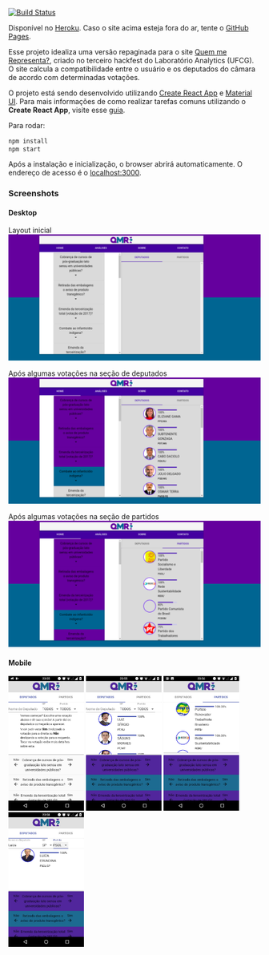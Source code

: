 [![Build Status](https://travis-ci.org/paul0vinicius/qmrepresenta-reactjs.svg?branch=master)](https://travis-ci.org/paul0vinicius/qmrepresenta-reactjs)

Disponível no [Heroku](https://qmrepresenta-2.herokuapp.com/).
Caso o site acima esteja fora do ar, tente o [GitHub Pages](https://paul0vinicius.github.io/qmrepresenta-reactjs/).

Esse projeto idealiza uma versão repaginada para o site [Quem me Representa?](http://qmrepresenta.com.br/), criado no terceiro hackfest do Laboratório Analytics (UFCG). O site calcula a compatibilidade entre o usuário e os deputados do câmara de acordo com determinadas votações.

O projeto está sendo desenvolvido utilizando [Create React App](https://github.com/facebookincubator/create-react-app) e [Material UI](https://material-ui-next.com/). Para mais informações de como realizar tarefas comuns utilizando o **Create React App**, visite esse [guia](https://github.com/facebookincubator/create-react-app/blob/master/packages/react-scripts/template/README.md).

Para rodar:

```
npm install
npm start
```

Após a instalação e inicialização, o browser abrirá automaticamente. O endereço de acesso é o [localhost:3000](localhost:3000).

### Screenshots

#### Desktop

Layout inicial
![](./screenshots/qmr-init.png)

Após algumas votações na seção de deputados
![](./screenshots/qmr-votos-deputados.png)

Após algumas votações na seção de partidos
![](./screenshots/qmr-partidos.png)

#### Mobile

<img src="./screenshots/mobileboasvindas.jpeg" width="30%" alt="Layout inicial">

<img src="./screenshots/mobile1inicial.jpeg" width="30%" alt="Após algumas votações na seção de deputados">

<img src="./screenshots/mobile1.jpeg" width="30%" alt="Após algumas votações na seção de partidos">

<img src="./screenshots/mobile2filtros.jpeg" width="30%" alt="Usando os filtros">

